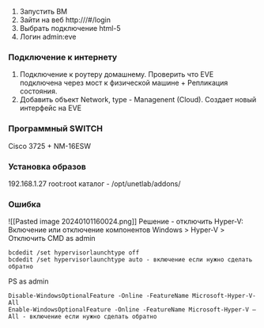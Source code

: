 1. Запустить ВМ
2. Зайти на веб http://<ip>/#/login
3. Выбрать подключение html-5 
4. Логин admin:eve

### Подключение к интернету
1. Подключение к роутеру домашнему. Проверить что  EVE подключена через мост к физической машине + Репликация состояния. 
2. Добавить объект Network, type - Managenent (Cloud). Создает новый интерфейс на EVE

### Программный SWITCH
Cisco 3725 + NM-16ESW

### Установка образов
192.168.1.27 root:root
каталог - /opt/unetlab/addons/

### Ошибка 
![[Pasted image 20240101160024.png]]
Решение - отключить Hyper-V:
Включение или отключение компонентов Windows > Hyper-V > Отключить
CMD as admin
```
bcdedit /set hypervisorlaunchtype off
bcdedit /set hypervisorlaunchtype auto - включение если нужно сделать обратно
```
PS as admin
```
Disable-WindowsOptionalFeature -Online -FeatureName Microsoft-Hyper-V-All
Enable-WindowsOptionalFeature -Online -FeatureName Microsoft-Hyper-V –All - включение если нужно сделать обратно
```
